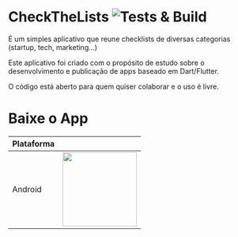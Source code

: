 # CheckTheLists ![Tests & Build](https://github.com/enriquesaid/checkthelists/workflows/Tests%20&%20Build/badge.svg)

É um simples aplicativo que reune checklists de diversas categorias (startup, tech, marketing...)

Este aplicativo foi criado com o propósito de estudo sobre o desenvolvimento e publicação de apps baseado em Dart/Flutter.

O código está aberto para quem quiser colaborar e o uso é livre.

# Baixe o App

| Plataforma ||
| -------------|-|
| Android | [<img src="https://images-na.ssl-images-amazon.com/images/G/01/mobile-apps/devportal2/res/images/amazon-appstore-badge-br-black.png" width=150 />](https://www.amazon.com.br/Enrique-M-Jr-CheckTheLists/dp/B086XGL4ZX/)
